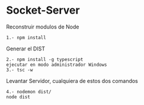 # Socket-Server
Reconstruir modulos de Node
```
1.- npm install
```

Generar el DIST
```
2.- npm install -g typescript
ejecutar en modo administrador Windows
3.- tsc -w

```

Levantar Servidor, cualquiera de estos dos comandos
```
4.- nodemon dist/
node dist
```